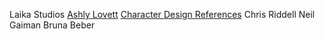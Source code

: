 Laika Studios
[Ashly Lovett](https://ashlylovett.com/blog/category/Coraline)
[Character Design References](https://characterdesignreferences.com/art-of-animation-3/coraline)
Chris Riddell
Neil Gaiman
Bruna Beber